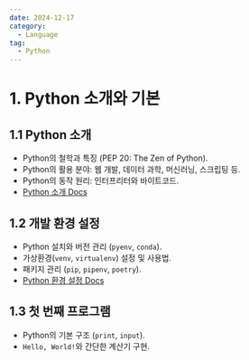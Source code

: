 ```yaml
---
date: 2024-12-17
category:
  - Language
tag:
  - Python
---
```

# 1. Python 소개와 기본

## 1.1 Python 소개
- Python의 철학과 특징 (PEP 20: The Zen of Python).
- Python의 활용 분야: 웹 개발, 데이터 과학, 머신러닝, 스크립팅 등.
- Python의 동작 원리: 인터프리터와 바이트코드.
- [Python 소개 Docs](https://www.python.org/doc/essays/blurb/)

## 1.2 개발 환경 설정
- Python 설치와 버전 관리 (`pyenv`, `conda`).
- 가상환경(`venv`, `virtualenv`) 설정 및 사용법.
- 패키지 관리 (`pip`, `pipenv`, `poetry`).
- [Python 환경 설정 Docs](https://docs.python.org/3/tutorial/venv.html)

## 1.3 첫 번째 프로그램
- Python의 기본 구조 (`print`, `input`).
- `Hello, World!`와 간단한 계산기 구현.
